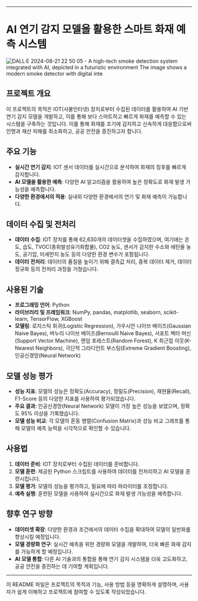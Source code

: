 

---

# AI 연기 감지 모델을 활용한 스마트 화재 예측 시스템

![DALL·E 2024-08-21 22 50 05 - A high-tech smoke detection system integrated with AI, depicted in a futuristic environment  The image shows a modern smoke detector with digital inte](https://github.com/user-attachments/assets/3bcdc03b-2c3c-4764-8673-d39638423257)



## 프로젝트 개요

이 프로젝트의 목적은 IOT(사물인터넷) 장치로부터 수집된 데이터를 활용하여 AI 기반 연기 감지 모델을 개발하고, 이를 통해 보다 스마트하고 빠르게 화재를 예측할 수 있는 시스템을 구축하는 것입니다. 이를 통해 화재를 조기에 감지하고 신속하게 대응함으로써 인명과 재산 피해를 최소화하고, 공공 안전을 증진하고자 합니다.

## 주요 기능

- **실시간 연기 감지**: IOT 센서 데이터를 실시간으로 분석하여 화재의 징후를 빠르게 감지합니다.
- **AI 모델을 활용한 예측**: 다양한 AI 알고리즘을 활용하여 높은 정확도로 화재 발생 가능성을 예측합니다.
- **다양한 환경에서의 적용**: 실내외 다양한 환경에서의 연기 및 화재 예측이 가능합니다.

## 데이터 수집 및 전처리

- **데이터 수집**: IOT 장치를 통해 62,630개의 데이터셋을 수집하였으며, 여기에는 온도, 습도, TVOC(총휘발성유기화합물), CO2 농도, 센서가 감지한 수소와 에탄올 농도, 공기압, 미세먼지 농도 등의 다양한 환경 변수가 포함됩니다.
- **데이터 전처리**: 데이터의 품질을 높이기 위해 결측값 처리, 중복 데이터 제거, 데이터 정규화 등의 전처리 과정을 거쳤습니다.

## 사용된 기술

- **프로그래밍 언어**: Python
- **라이브러리 및 프레임워크**: NumPy, pandas, matplotlib, seaborn, scikit-learn, TensorFlow, XGBoost
- **모델링**: 로지스틱 회귀(Logistic Regression), 가우시안 나이브 베이즈(Gaussian Naive Bayes), 버누리 나이브 베이즈(Bernoulli Naive Bayes), 서포트 벡터 머신(Support Vector Machine), 랜덤 포레스트(Random Forest), K 최근접 이웃(K-Nearest Neighbors), 극단적 그라디언트 부스팅(Extreme Gradient Boosting), 인공신경망(Neural Network)

## 모델 성능 평가

- **성능 지표**: 모델의 성능은 정확도(Accuracy), 정밀도(Precision), 재현율(Recall), F1-Score 등의 다양한 지표를 사용하여 평가되었습니다.
- **주요 결과**: 인공신경망(Neural Network) 모델이 가장 높은 성능을 보였으며, 정확도 95% 이상을 기록했습니다.
- **모델 성능 비교**: 각 모델의 혼동 행렬(Confusion Matrix)과 성능 비교 그래프를 통해 모델의 예측 능력을 시각적으로 확인할 수 있습니다.

## 사용법

1. **데이터 준비**: IOT 장치로부터 수집된 데이터를 준비합니다.
2. **모델 훈련**: 제공된 Python 스크립트를 사용하여 데이터를 전처리하고 AI 모델을 훈련시킵니다.
3. **모델 평가**: 모델의 성능을 평가하고, 필요에 따라 파라미터를 조정합니다.
4. **예측 실행**: 훈련된 모델을 사용하여 실시간으로 화재 발생 가능성을 예측합니다.



## 향후 연구 방향

- **데이터셋 확장**: 다양한 환경과 조건에서의 데이터 수집을 확대하여 모델의 일반화를 향상시킬 예정입니다.
- **모델 경량화 연구**: 실시간 예측을 위한 경량화 모델을 개발하여, 더욱 빠른 화재 감지를 가능하게 할 예정입니다.
- **AI 모델 통합**: 다른 AI 기술과의 통합을 통해 연기 감지 시스템을 더욱 고도화하고, 공공 안전을 증진하는 데 기여할 계획입니다.


---

이 README 파일은 프로젝트의 목적과 기능, 사용 방법 등을 명확하게 설명하며, 사용자가 쉽게 이해하고 프로젝트에 참여할 수 있도록 작성되었습니다.
